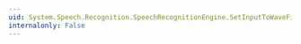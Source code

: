 ```yaml
---
uid: System.Speech.Recognition.SpeechRecognitionEngine.SetInputToWaveFile(System.String)
internalonly: False
---
```


